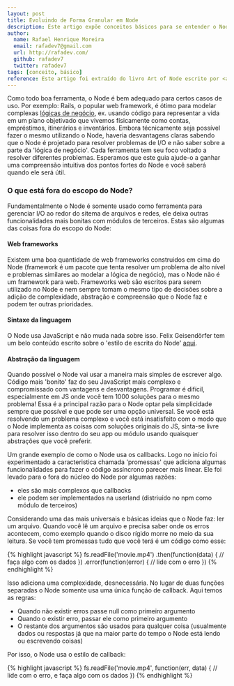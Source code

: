 ```yaml
---
layout: post
title: Evoluindo de Forma Granular em Node
description: Este artigo expõe conceitos básicos para se entender o Node do livro A arte do Node.
author:
  name: Rafael Henrique Moreira
  email: rafadev7@gmail.com
  url: http://rafadev.com/
  github: rafadev7
  twitter: rafadev7
tags: [conceito, básico]
reference: Este artigo foi extraído do livro Art of Node escrito por <a href="http://maxogden.com/">Max Ogden</a>, traduzido por <a href="http://kaiquewdev.nodester.com/">Kaique Silva</a> e revisada por <a href="http://rafadev.com/">mim</a>. Ele está disponível no <a href="https://github.com/fth-ship/art-of-node">repositório do github</a> sobre a licença <a href="http://creativecommons.org/licenses/by/2.0/">Creative Commons Attribution</a>.
---
```

Como todo boa ferramenta, o Node é bem adequado para certos casos de uso. Por exemplo: Rails, o popular web framework, é ótimo para modelar complexas [lógicas de negócio](http://en.wikipedia.org/wiki/Business_logic), ex. usando código para representar a vida em um plano objetivado que vivemos físicamente como contas, empréstimos, itinerários e inventários. Embora técnicamente seja possível fazer o mesmo utilizando o Node, haveria desvantagens claras sabendo que o Node é projetado para resolver problemas de I/O e não saber sobre a parte da 'lógica de negócio'. Cada ferramenta tem seu foco voltado a resolver diferentes problemas. Esperamos que este guia ajude-o a ganhar uma compreensão intuitiva dos pontos fortes do Node e você saberá quando ele será útil.

### O que está fora do escopo do Node?

Fundamentalmente o Node é somente usado como ferramenta para gerenciar I/O ao redor do sitema de arquivos e redes, ele deixa outras funcionalidades mais bonitas com módulos de terceiros. Estas são algumas das coisas fora do escopo do Node:

#### Web frameworks

Existem uma boa quantidade de web frameworks construidos em cima do Node (framework é um pacote que tenta resolver um problema de alto nível e problemas similares ao modelar a lógica de negócio), mas o Node não é um framework para web. Frameworks web são escritos para serem utilizado no Node e nem sempre tomam o mesmo tipo de decisões sobre a adição de complexidade, abstração e compreensão que o Node faz e podem ter outras prioridades. 

#### Sintaxe da linguagem 

O Node usa JavaScript e não muda nada sobre isso. Felix Geisendörfer tem um belo conteúdo escrito sobre o 'estilo de escrita do Node' [aqui](https://github.com/felixge/Node-style-guide).

#### Abstração da linguagem 

Quando possível o Node vai usar a maneira mais simples de escrever algo. Código mais 'bonito' faz do seu JavaScript mais complexo e compromissado com vantagens e desvantagens. Programar é difícil, especialmente em JS onde você tem 1000 soluções para o mesmo problema! Essa é a principal razão para o Node optar pela simplicidade sempre que possível e que pode ser uma opção universal. Se você está resolvendo um problema complexo e você está insatisfeito com o modo que o Node implementa as coisas com soluções originais do JS, sinta-se livre para resolver isso dentro do seu app ou módulo usando quaisquer abstrações que você preferir.

Um grande exemplo de como o Node usa os callbacks. Logo no início foi experimentado a caracteristica chamada 'promessas' que adiciona algumas funcionalidades para fazer o código assíncrono parecer mais linear. Ele foi levado para o fora do núcleo do Node por algumas razões:

- eles são mais complexos que callbacks
- ele podem ser implementados na userland (distriuído no npm como módulo de terceiros)

Considerando uma das mais universais e básicas ideias que o Node faz: ler um arquivo. Quando você lê um arquivo e precisa saber onde os erros acontecem, como exemplo quando o disco rígido morre no meio da sua leitura. Se você tem promessas tudo que você terá é um código como esse:

{% highlight javascript %}
fs.readFile('movie.mp4')
  .then(function(data) {
    // faça algo com os dados 
  })
  .error(function(error) {
    // lide com o erro 
  })
{% endhighlight %}

Isso adiciona uma complexidade, desnecessária. No lugar de duas funções separadas o Node somente usa uma única função de callback. Aqui temos as regras:

- Quando não existir erros passe null como primeiro argumento
- Quando o existir erro, passar ele como primeiro argumento
- O restante dos argumentos são usados para qualquer coisa (usualmente dados ou respostas já que na maior parte do tempo o Node está lendo ou escrevendo coisas)

Por isso, o Node usa o estilo de callback:

{% highlight javascript %}
fs.readFile('movie.mp4', function(err, data) {
  // lide com o erro, e faça algo com os dados 
})
{% endhighlight %}
